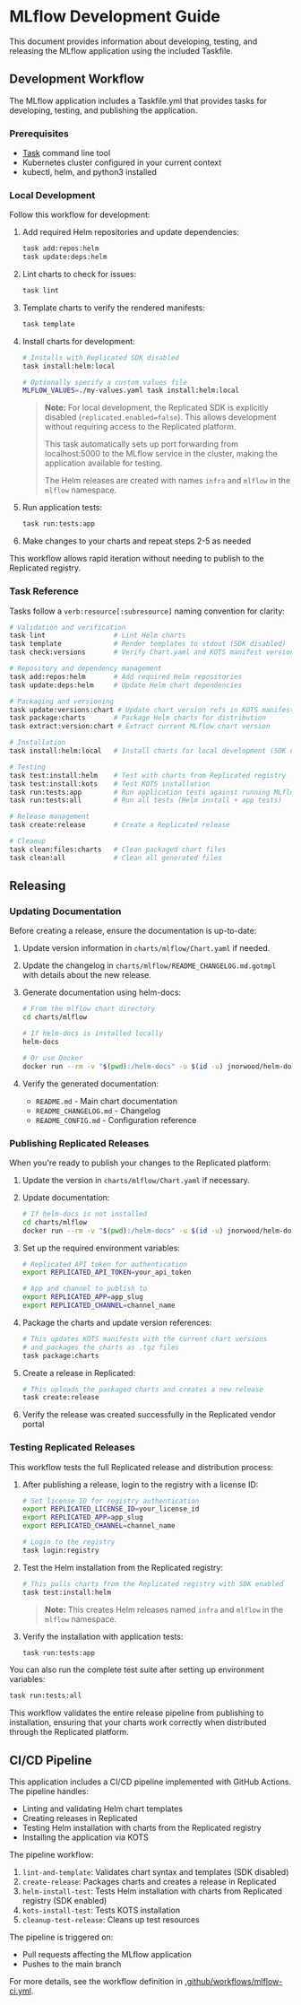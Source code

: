 # MLflow Development Guide

This document provides information about developing, testing, and releasing the MLflow application using the included Taskfile.

## Development Workflow

The MLflow application includes a Taskfile.yml that provides tasks for developing, testing, and publishing the application.

### Prerequisites

- [Task](https://taskfile.dev/#/installation) command line tool
- Kubernetes cluster configured in your current context
- kubectl, helm, and python3 installed

### Local Development

Follow this workflow for development:

1. Add required Helm repositories and update dependencies:
   ```bash
   task add:repos:helm
   task update:deps:helm
   ```

2. Lint charts to check for issues:
   ```bash
   task lint
   ```

3. Template charts to verify the rendered manifests:
   ```bash
   task template
   ```

4. Install charts for development:
   ```bash
   # Installs with Replicated SDK disabled
   task install:helm:local
   
   # Optionally specify a custom values file
   MLFLOW_VALUES=./my-values.yaml task install:helm:local
   ```

   > **Note:** For local development, the Replicated SDK is explicitly disabled (`replicated.enabled=false`). This allows development without requiring access to the Replicated platform.
   >
   > This task automatically sets up port forwarding from localhost:5000 to the MLflow service in the cluster, making the application available for testing.
   > 
   > The Helm releases are created with names `infra` and `mlflow` in the `mlflow` namespace.

5. Run application tests:
   ```bash
   task run:tests:app
   ```

6. Make changes to your charts and repeat steps 2-5 as needed

This workflow allows rapid iteration without needing to publish to the Replicated registry.

### Task Reference

Tasks follow a `verb:resource[:subresource]` naming convention for clarity:

```bash
# Validation and verification
task lint                 # Lint Helm charts
task template             # Render templates to stdout (SDK disabled)
task check:versions       # Verify Chart.yaml and KOTS manifest versions match

# Repository and dependency management
task add:repos:helm       # Add required Helm repositories
task update:deps:helm     # Update Helm chart dependencies

# Packaging and versioning
task update:versions:chart # Update chart version refs in KOTS manifests
task package:charts       # Package Helm charts for distribution
task extract:version:chart # Extract current MLflow chart version

# Installation
task install:helm:local   # Install charts for local development (SDK disabled)

# Testing
task test:install:helm    # Test with charts from Replicated registry
task test:install:kots    # Test KOTS installation
task run:tests:app        # Run application tests against running MLflow
task run:tests:all        # Run all tests (Helm install + app tests)

# Release management
task create:release       # Create a Replicated release

# Cleanup
task clean:files:charts   # Clean packaged chart files
task clean:all            # Clean all generated files
```

## Releasing

### Updating Documentation

Before creating a release, ensure the documentation is up-to-date:

1. Update version information in `charts/mlflow/Chart.yaml` if needed.

2. Update the changelog in `charts/mlflow/README_CHANGELOG.md.gotmpl` with details about the new release.

3. Generate documentation using helm-docs:
   ```bash
   # From the mlflow chart directory
   cd charts/mlflow
   
   # If helm-docs is installed locally
   helm-docs
   
   # Or use Docker
   docker run --rm -v "$(pwd):/helm-docs" -u $(id -u) jnorwood/helm-docs:latest
   ```

4. Verify the generated documentation:
   - `README.md` - Main chart documentation
   - `README_CHANGELOG.md` - Changelog
   - `README_CONFIG.md` - Configuration reference

### Publishing Replicated Releases

When you're ready to publish your changes to the Replicated platform:

1. Update the version in `charts/mlflow/Chart.yaml` if necessary.

2. Update documentation:
   ```bash
   # If helm-docs is not installed
   cd charts/mlflow
   docker run --rm -v "$(pwd):/helm-docs" -u $(id -u) jnorwood/helm-docs:latest
   ```

3. Set up the required environment variables:
   ```bash
   # Replicated API token for authentication
   export REPLICATED_API_TOKEN=your_api_token
   
   # App and channel to publish to
   export REPLICATED_APP=app_slug
   export REPLICATED_CHANNEL=channel_name
   ```

4. Package the charts and update version references:
   ```bash
   # This updates KOTS manifests with the current chart versions
   # and packages the charts as .tgz files
   task package:charts
   ```

5. Create a release in Replicated:
   ```bash
   # This uploads the packaged charts and creates a new release
   task create:release
   ```

6. Verify the release was created successfully in the Replicated vendor portal

### Testing Replicated Releases

This workflow tests the full Replicated release and distribution process:

1. After publishing a release, login to the registry with a license ID:
   ```bash
   # Set license ID for registry authentication
   export REPLICATED_LICENSE_ID=your_license_id
   export REPLICATED_APP=app_slug
   export REPLICATED_CHANNEL=channel_name
   
   # Login to the registry
   task login:registry
   ```

2. Test the Helm installation from the Replicated registry:
   ```bash
   # This pulls charts from the Replicated registry with SDK enabled
   task test:install:helm
   ```

   > **Note:** This creates Helm releases named `infra` and `mlflow` in the `mlflow` namespace.

3. Verify the installation with application tests:
   ```bash
   task run:tests:app
   ```

You can also run the complete test suite after setting up environment variables:
```bash
task run:tests:all
```

This workflow validates the entire release pipeline from publishing to installation, ensuring that your charts work correctly when distributed through the Replicated platform.

## CI/CD Pipeline

This application includes a CI/CD pipeline implemented with GitHub Actions. The pipeline handles:

- Linting and validating Helm chart templates
- Creating releases in Replicated
- Testing Helm installation with charts from the Replicated registry
- Installing the application via KOTS

The pipeline workflow:
1. `lint-and-template`: Validates chart syntax and templates (SDK disabled)
2. `create-release`: Packages charts and creates a release in Replicated
3. `helm-install-test`: Tests Helm installation with charts from Replicated registry (SDK enabled)
4. `kots-install-test`: Tests KOTS installation
5. `cleanup-test-release`: Cleans up test resources

The pipeline is triggered on:
- Pull requests affecting the MLflow application
- Pushes to the main branch

For more details, see the workflow definition in [.github/workflows/mlflow-ci.yml](../../.github/workflows/mlflow-ci.yml). 